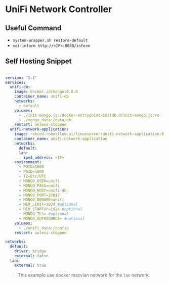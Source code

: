 # UniFi Network Controller

## Useful Command

- `system-wrapper.sh restore-default`
- `set-inform http://<IP>:8080/inform`

## Self Hosting Snippet

```yaml
---
version: "2.1"
services:
  unifi-db:
    image: docker.io/mongo:6.0.6
    container_name: unifi-db
    networks:
      - default
    volumes:
      - ./init-mongo.js:/docker-entrypoint-initdb.d/init-mongo.js:ro
      - ./mongo_data:/data/db
    restart: unless-stopped
  unifi-network-application:
    image: rekcod.robotflow.ai/linuxserver/unifi-network-application:8.0.26-ls26
    container_name: unifi-network-application
    networks:
      default:
      lan:
        ipv4_address: <IP>
    environment:
      - PUID=1000
      - PGID=1000
      - TZ=Etc/UTC
      - MONGO_USER=unifi
      - MONGO_PASS=unifi
      - MONGO_HOST=unifi-db
      - MONGO_PORT=27017
      - MONGO_DBNAME=unifi
      - MEM_LIMIT=1024 #optional
      - MEM_STARTUP=1024 #optional
      - MONGO_TLS= #optional
      - MONGO_AUTHSOURCE= #optional
    volumes:
      - ./unifi_data:/config
    restart: unless-stopped

networks:
  default:
    driver: bridge
    external: false
  lan:
    external: true
```

> This example use docker macvlan network for the `lan` network.
